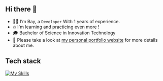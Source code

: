 ## Hi there 👋
* 🧑🏻 I’m Bay, a `Developer` With 1 years of experience.
* 🔥 I'm learning and practicing even more !
* 🎓 Bachelor of Science in Innovation Technology
* 📄 Please take a look at [my personal portfolio website](https://nattagrit-portfolio.netlify.app/) 
for more details about me.

## Tech stack
[![My Skills](https://skillicons.dev/icons?i=html,css,js,ts,react,nextjs,figma)](https://skillicons.dev)





